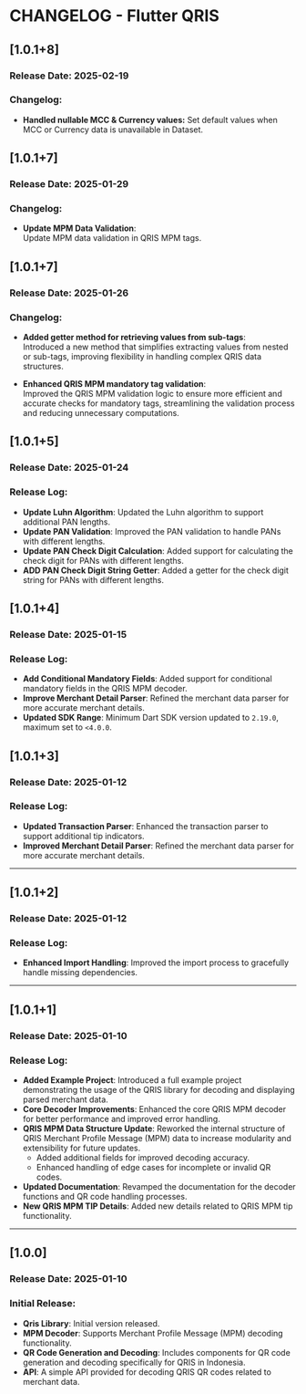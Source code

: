 # CHANGELOG - Flutter QRIS

## [1.0.1+8]

### Release Date: 2025-02-19

### Changelog:

- **Handled nullable MCC & Currency values:**
  Set default values when MCC or Currency data is unavailable in Dataset.

## [1.0.1+7]

### Release Date: 2025-01-29

### Changelog:

- **Update MPM Data Validation**:  
  Update MPM data validation in QRIS MPM tags.

## [1.0.1+7]

### Release Date: 2025-01-26

### Changelog:

- **Added getter method for retrieving values from sub-tags**:  
  Introduced a new method that simplifies extracting values from nested or sub-tags, improving flexibility in handling complex QRIS data structures.

- **Enhanced QRIS MPM mandatory tag validation**:  
  Improved the QRIS MPM validation logic to ensure more efficient and accurate checks for mandatory tags, streamlining the validation process and reducing unnecessary computations.

## [1.0.1+5]

### Release Date: 2025-01-24

### Release Log:

- **Update Luhn Algorithm**: Updated the Luhn algorithm to support additional PAN lengths.
- **Update PAN Validation**: Improved the PAN validation to handle PANs with different lengths.
- **Update PAN Check Digit Calculation**: Added support for calculating the check digit for PANs with different lengths.
- **ADD PAN Check Digit String Getter**: Added a getter for the check digit string for PANs with different lengths.

## [1.0.1+4]

### Release Date: 2025-01-15

### Release Log:

- **Add Conditional Mandatory Fields**: Added support for conditional mandatory fields in the QRIS MPM decoder.
- **Improve Merchant Detail Parser**: Refined the merchant data parser for more accurate merchant details.
- **Updated SDK Range**: Minimum Dart SDK version updated to `2.19.0`, maximum set to `<4.0.0`.

## [1.0.1+3]

### Release Date: 2025-01-12

### Release Log:

- **Updated Transaction Parser**: Enhanced the transaction parser to support additional tip indicators.
- **Improved Merchant Detail Parser**: Refined the merchant data parser for more accurate merchant details.

---

## [1.0.1+2]

### Release Date: 2025-01-12

### Release Log:

- **Enhanced Import Handling**: Improved the import process to gracefully handle missing dependencies.

---

## [1.0.1+1]

### Release Date: 2025-01-10

### Release Log:

- **Added Example Project**: Introduced a full example project demonstrating the usage of the QRIS library for decoding and displaying parsed merchant data.
- **Core Decoder Improvements**: Enhanced the core QRIS MPM decoder for better performance and improved error handling.
- **QRIS MPM Data Structure Update**: Reworked the internal structure of QRIS Merchant Profile Message (MPM) data to increase modularity and extensibility for future updates.
  - Added additional fields for improved decoding accuracy.
  - Enhanced handling of edge cases for incomplete or invalid QR codes.
- **Updated Documentation**: Revamped the documentation for the decoder functions and QR code handling processes.
- **New QRIS MPM TIP Details**: Added new details related to QRIS MPM tip functionality.

---

## [1.0.0]

### Release Date: 2025-01-10

### Initial Release:

- **Qris Library**: Initial version released.
- **MPM Decoder**: Supports Merchant Profile Message (MPM) decoding functionality.
- **QR Code Generation and Decoding**: Includes components for QR code generation and decoding specifically for QRIS in Indonesia.
- **API**: A simple API provided for decoding QRIS QR codes related to merchant data.
